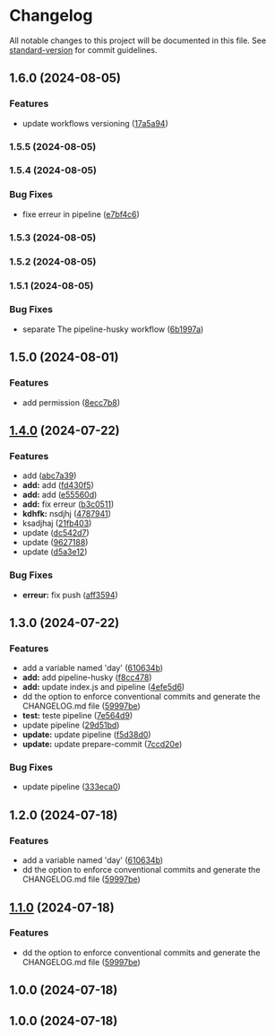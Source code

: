 # Changelog

All notable changes to this project will be documented in this file. See [standard-version](https://github.com/conventional-changelog/standard-version) for commit guidelines.

## 1.6.0 (2024-08-05)


### Features

* update workflows versioning ([17a5a94](https://github.com/khadija-AC/husky-project/commit/17a5a947c74216eb71f5fba157fca98bc1fd9126))

### 1.5.5 (2024-08-05)

### 1.5.4 (2024-08-05)


### Bug Fixes

* fixe erreur in pipeline ([e7bf4c6](https://github.com/khadija-AC/husky-project/commit/e7bf4c63167108194cb46191c3801e79cf3c59cb))

### 1.5.3 (2024-08-05)

### 1.5.2 (2024-08-05)

### 1.5.1 (2024-08-05)


### Bug Fixes

* separate The pipeline-husky workflow ([6b1997a](https://github.com/khadija-AC/husky-project/commit/6b1997aaf01133516a519ef7689d2805fcb7acc6))

## 1.5.0 (2024-08-01)


### Features

* add permission ([8ecc7b8](https://github.com/khadija-AC/husky-project/commit/8ecc7b87b6d1988011dc0209906fc688445a9cbd))

## [1.4.0](https://github.com/khadija-AC/husky-project/compare/v1.3.0...v1.4.0) (2024-07-22)

### Features

- add ([abc7a39](https://github.com/khadija-AC/husky-project/commit/abc7a395a3776fd04f1aa73194bb0628d989c6d5))
- **add:** add ([fd430f5](https://github.com/khadija-AC/husky-project/commit/fd430f52df0392ceee03dc5f9f464afffe3fae8a))
- **add:** add ([e55560d](https://github.com/khadija-AC/husky-project/commit/e55560d52e43bd24bd51c54395dca83ec4ead4e2))
- **add:** fix erreur ([b3c0511](https://github.com/khadija-AC/husky-project/commit/b3c05118f041d342954d642c131a1a2af5ab6a41))
- **kdhfk:** nsdjhj ([4787941](https://github.com/khadija-AC/husky-project/commit/478794130d29bfd984896ca56da7975e4a8abaef))
- ksadjhaj ([21fb403](https://github.com/khadija-AC/husky-project/commit/21fb403a33144595813302ca2cdc13cbd196e1c3))
- update ([dc542d7](https://github.com/khadija-AC/husky-project/commit/dc542d7fd6bf61e86e1defdc20348fbfbdcd2a55))
- update ([9627188](https://github.com/khadija-AC/husky-project/commit/962718890a88a937c17ebefb3e952d55e0bba9f0))
- update ([d5a3e12](https://github.com/khadija-AC/husky-project/commit/d5a3e12dfc0abb18cac80877ef99054bf83e08d1))

### Bug Fixes

- **erreur:** fix push ([aff3594](https://github.com/khadija-AC/husky-project/commit/aff35946e1722114df48e1330d859a90f9542374))

## 1.3.0 (2024-07-22)

### Features

- add a variable named 'day' ([610634b](https://github.com/khadija-AC/husky-project/commit/610634b0af35e38246ad5afd3f3f016318983553))
- **add:** add pipeline-husky ([f8cc478](https://github.com/khadija-AC/husky-project/commit/f8cc478c55da4ad2ebb8336735420587983abbd1))
- **add:** update index.js and pipeline ([4efe5d6](https://github.com/khadija-AC/husky-project/commit/4efe5d66eec18a38f2baa03052192e67bde3970c))
- dd the option to enforce conventional commits and generate the CHANGELOG.md file ([59997be](https://github.com/khadija-AC/husky-project/commit/59997bee2e2f0e11ca7b964ec70fa2dde94846c4))
- **test:** teste pipeline ([7e564d9](https://github.com/khadija-AC/husky-project/commit/7e564d9c07fb80e69014aea1d98f9a02839943e6))
- update pipeline ([29d51bd](https://github.com/khadija-AC/husky-project/commit/29d51bd6764f674fe3fe7625f3c0b14afd485cb9))
- **update:** update pipeline ([f5d38d0](https://github.com/khadija-AC/husky-project/commit/f5d38d0ce73c40e47d0dd8631642898466d10674))
- **update:** update prepare-commit ([7ccd20e](https://github.com/khadija-AC/husky-project/commit/7ccd20e2bf604d1a98981338ea18189c925935eb))

### Bug Fixes

- update pipeline ([333eca0](https://github.com/khadija-AC/husky-project/commit/333eca06eb80b64d906b84d9baaf87e43addbf2c))

## 1.2.0 (2024-07-18)

### Features

- add a variable named 'day' ([610634b](https://github.com/khadija-AC/test/commit/610634b0af35e38246ad5afd3f3f016318983553))
- dd the option to enforce conventional commits and generate the CHANGELOG.md file ([59997be](https://github.com/khadija-AC/test/commit/59997bee2e2f0e11ca7b964ec70fa2dde94846c4))

## [1.1.0](https://github.com/khadija-AC/test/compare/v1.0.0...v1.1.0) (2024-07-18)

### Features

- dd the option to enforce conventional commits and generate the CHANGELOG.md file ([59997be](https://github.com/khadija-AC/test/commit/59997bee2e2f0e11ca7b964ec70fa2dde94846c4))

## 1.0.0 (2024-07-18)

## 1.0.0 (2024-07-18)
